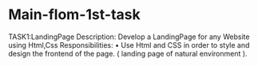 # Main-flom-1st-task
TASK1:LandingPage Description: Develop a LandingPage for any Website using Html,Css Responsibilities: • Use Html and CSS in order to style and design the frontend of the page. ( landing page of natural environment ).
